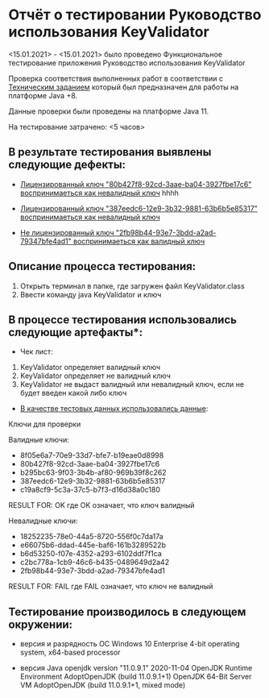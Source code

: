 # Отчёт о тестировании Руководство использования KeyValidator

<15.01.2021> - <15.01.2021> было проведено Функциональное тестирование приложения Руководство использования KeyValidator 

Проверка соответствия выполненных работ  в соответствии с [Техническим заданием](https://github.com/netology-code/javaqa-homeworks/blob/master/intro/user-manual.md) который был предназначен для работы на платформе Java +8.

Данные проверки были проведены на платформе Java 11.

На тестирование затрачено: <5 часов>


## В результате тестирования выявлены следующие дефекты:


* [Лицензированный ключ "80b427f8-92cd-3aae-ba04-3927fbe17c6" воспринимаеться как невалидный ключ](https://github.com/Sininerebane/Third_one/issues/3) hhhh

* [Лицензированный ключ "387eedc6-12e9-3b32-9881-63b6b5e85317" воспринимаеться как невалидный ключ](https://github.com/Sininerebane/Third_one/issues/2)


* [Не лицензированный ключ "2fb98b44-93e7-3bdd-a2ad-79347bfe4ad1" воспринимаеться как валидный ключ](https://github.com/Sininerebane/Third_one/issues/1)

## Описание процесса тестирования:
1. Открыть терминал в папке, где загружен файл KeyValidator.class
2. Ввести команду java KeyValidator и ключ

## В процессе тестирования использовались следующие артефакты*:

* Чек лист: 
1. KeyValidator определяет валидный ключ
2. KeyValidator определяет не валидный ключ
3. KeyValidator не выдаст валидный или невалидный ключ, если не будет введен какой либо ключ


* [В качестве тестовых данных использовались данные](https://github.com/netology-code/javaqa-homeworks/blob/master/intro/user-manual.md):

Ключи для проверки

Валидные ключи:

* 8f05e6a7-70e9-33d7-bfe7-b19eae0d8998
* 80b427f8-92cd-3aae-ba04-3927fbe17c6
* b295bc63-9f03-3b4b-af80-969b39f8c262
* 387eedc6-12e9-3b32-9881-63b6b5e85317
* c19a8cf9-5c3a-37c5-b7f3-d16d38a0c180

RESULT FOR: OK
где OK означает, что ключ валидный

Невалидные ключи:

* 18252235-78e0-44a5-8720-556f0c7da17a
* e66075b6-ddad-445e-baf6-161b3289522b
* b6d53250-f07e-4352-a293-6102ddf7f1ca
* c2bc778a-1cb9-46c6-b435-0489649d2a42
* 2fb98b44-93e7-3bdd-a2ad-79347bfe4ad1

RESULT FOR: FAIL
где FAIL означает, что ключ не валидный

## Тестирование производилось в следующем окружении:

* версия и разрядность ОС
Windows 10 Enterprise
4-bit operating system, x64-based processor

* версия Java
openjdk version "11.0.9.1" 2020-11-04
OpenJDK Runtime Environment AdoptOpenJDK (build 11.0.9.1+1)
OpenJDK 64-Bit Server VM AdoptOpenJDK (build 11.0.9.1+1, mixed mode)

